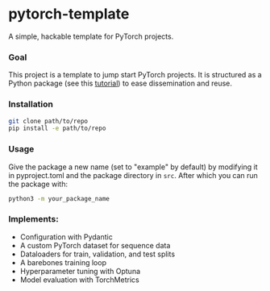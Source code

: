 # pytorch-template
A simple, hackable template for PyTorch projects.

### Goal
This project is a template to jump start PyTorch projects. It is structured as a Python package (see this [tutorial](https://packaging.python.org/en/latest/tutorials/packaging-projects/)) to ease dissemination and reuse.

### Installation
```bash
git clone path/to/repo
pip install -e path/to/repo
```

### Usage
Give the package a new name (set to "example" by default) by modifying it in pyproject.toml and the package directory in `src`. After which you can run the package with:
```bash
python3 -m your_package_name
```

### Implements:
- Configuration with Pydantic
- A custom PyTorch dataset for sequence data
- Dataloaders for train, validation, and test splits
- A barebones training loop
- Hyperparameter tuning with Optuna
- Model evaluation with TorchMetrics
